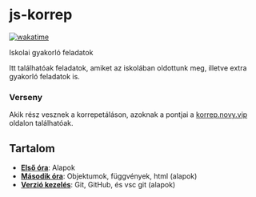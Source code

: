 # js-korrep

[![wakatime](https://wakatime.com/badge/github/Legolaszstudio/js-korrep.svg)](https://wakatime.com/badge/github/Legolaszstudio/js-korrep)

Iskolai gyakorló feladatok

Itt találhatóak feladatok, amiket az iskolában oldottunk meg, illetve extra gyakorló feladatok is.

### Verseny

Akik rész vesznek a korrepetáláson, azoknak a pontjai a [korrep.novy.vip](https://korrep.novy.vip) oldalon találhatóak.

## Tartalom

- **[Első óra](/Elso/)**: Alapok
- **[Második óra](/Masodik/)**: Objektumok, függvények, html (alapok)
- **[Verzió kezelés](/Harmadik/)**: Git, GitHub, és vsc git (alapok)